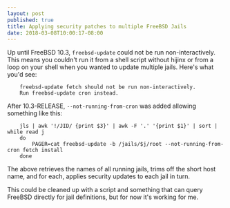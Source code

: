 ```yaml
---
layout: post
published: true
title: Applying security patches to multiple FreeBSD Jails
date: 2018-03-08T10:00:17-08:00
---
```


Up until FreeBSD 10.3, `freebsd-update` could not be run
non-interactively. This means you couldn't run it from a shell script
without hijinx or from a loop on your shell when you wanted to update
multiple jails. Here's what you'd see:

		freebsd-update fetch should not be run non-interactively.
		Run freebsd-update cron instead.

After 10.3-RELEASE, `--not-running-from-cron` was added allowing
something like this:

		jls | awk '!/JID/ {print $3}' | awk -F '.' '{print $1}' | sort | while read j
		do
			PAGER=cat freebsd-update -b /jails/$j/root --not-running-from-cron fetch install
		done

The above retrieves the names of all running jails, trims off the short
host name, and for each, applies security updates to each jail in turn.

This could be cleaned up with a script and something that can query
FreeBSD directly for jail definitions, but for now it's working for me.

